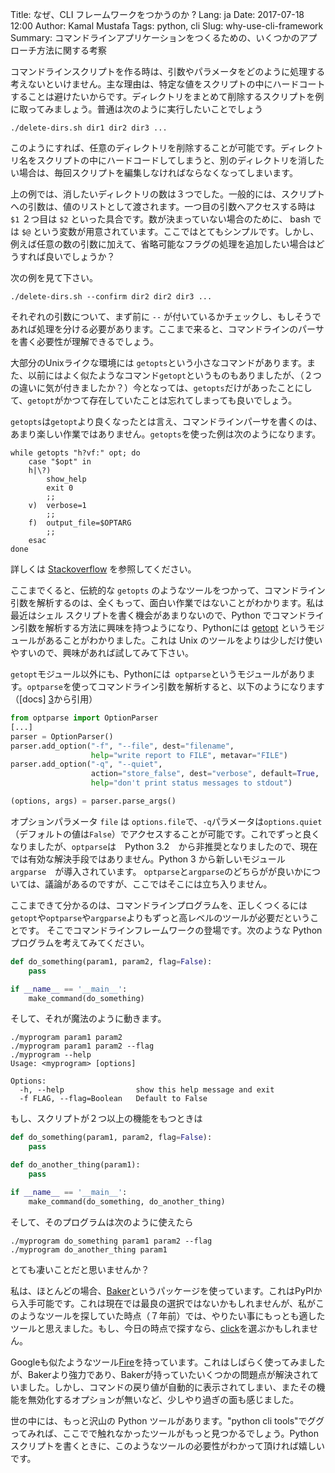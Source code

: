 Title: なぜ、CLI フレームワークをつかうのか ?
Lang: ja
Date: 2017-07-18 12:00
Author: Kamal Mustafa
Tags: python, cli
Slug: why-use-cli-framework
Summary: コマンドラインアプリケーションをつくるための、いくつかのアプローチ方法に関する考察

コマンドラインスクリプトを作る時は、引数やパラメータをどのように処理する考えないといけません。主な理由は、特定な値をスクリプトの中にハードコートすることは避けたいからです。ディレクトリをまとめて削除するスクリプトを例に取ってみましょう。普通は次のように実行したいことでしょう

    ./delete-dirs.sh dir1 dir2 dir3 ...

このようにすれば、任意のディレクトリを削除することが可能です。ディレクトリ名をスクリプトの中にハードコードしてしまうと、別のディレクトリを消したい場合は、毎回スクリプトを編集しなければならなくなってしまいます。

上の例では、消したいディレクトリの数は３つでした。一般的には、スクリプトへの引数は、値のリストとして渡されます。一つ目の引数へアクセスする時は `$1` ２つ目は `$2` といった具合です。数が決まっていない場合のために、 bash では `$@` という変数が用意されています。ここではとてもシンプルです。しかし、例えば任意の数の引数に加えて、省略可能なフラグの処理を追加したい場合はどうすれば良いでしょうか？

次の例を見て下さい。

    ./delete-dirs.sh --confirm dir2 dir2 dir3 ...

それぞれの引数について、まず前に `--` が付いているかチェックし、もしそうであれば処理を分ける必要があります。ここまで来ると、コマンドラインのパーサを書く必要性が理解できるでしょう。

大部分のUnixライクな環境には `getopts`という小さなコマンドがあります。また、以前にはよく似たようなコマンド`getopt`というものもありましたが、（２つの違いに気が付きましたか？）今となっては、`getopts`だけがあったことにして、`getopt`がかつて存在していたことは忘れてしまっても良いでしょう。

 `getopts`は`getopt`より良くなったとは言え、コマンドラインパーサを書くのは、あまり楽しい作業ではありません。`getopts`を使った例は次のようになります。
 
    while getopts "h?vf:" opt; do
        case "$opt" in
        h|\?)
            show_help
            exit 0
            ;;
        v)  verbose=1
            ;;
        f)  output_file=$OPTARG
            ;;
        esac
    done

詳しくは [Stackoverflow][1] を参照してください。

ここまでくると、伝統的な `getopts` のようなツールをつかって、コマンドライン引数を解析するのは、全くもって、面白い作業ではないことがわかります。私は最近はシェル スクリプトを書く機会があまりないので、Python でコマンドライン引数を解析する方法に興味を持つようになり、Pythonには [getopt][2] というモジュールがあることがわかりました。これは Unix のツールをよりは少しだけ使いやすいので、興味があれば試してみて下さい。

`getopt`モジュール以外にも、Pythonには` optparse`というモジュールがあります。`optparse`を使ってコマンドライン引数を解析すると、以下のようになります（[docs] [3]から引用）


```python
from optparse import OptionParser
[...]
parser = OptionParser()
parser.add_option("-f", "--file", dest="filename",
                  help="write report to FILE", metavar="FILE")
parser.add_option("-q", "--quiet",
                  action="store_false", dest="verbose", default=True,
                  help="don't print status messages to stdout")

(options, args) = parser.parse_args()
```
オプションパラメータ `file` は `options.file`で、`-q`パラメータは`options.quiet`（デフォルトの値は`False`）でアクセスすることが可能です。これでずっと良くなりましたが、`optparse`は　Python 3.2　から非推奨となりましたので、現在では有効な解決手段ではありません。Python 3 から新しいモジュール　`argparse`　が導入されています。
`optparse`と`argparse`のどちらがが良いかについては、議論があるのですが、ここではそこには立ち入りません。

ここまできて分かるのは、コマンドラインプログラムを、正しくつくるには`getopt`や`optparse`や`argparse`よりもずっと高レベルのツールが必要だということです。
そこでコマンドラインフレームワークの登場です。次のような Python プログラムを考えてみてください。
 
```python
def do_something(param1, param2, flag=False):
    pass

if __name__ == '__main__':
    make_command(do_something)
```

そして、それが魔法のように動きます。

    ./myprogram param1 param2
    ./myprogram param1 param2 --flag
    ./myprogram --help
    Usage: <myprogram> [options]

    Options:
      -h, --help                show this help message and exit
      -f FLAG, --flag=Boolean   Default to False

もし、スクリプトが２つ以上の機能をもつときは

```python
def do_something(param1, param2, flag=False):
    pass

def do_another_thing(param1):
    pass

if __name__ == '__main__':
    make_command(do_something, do_another_thing)
```

そして、そのプログラムは次のように使えたら

    ./myprogram do_something param1 param2 --flag
    ./myprogram do_another_thing param1

とても凄いことだと思いませんか？

私は、ほとんどの場合、[Baker][Baker]というパッケージを使っています。これはPyPIから入手可能です。これは現在では最良の選択ではないかもしれませんが、私がこのようなツールを探していた時点（７年前）では、やりたい事にもっとも適したツールと思えました。もし、今日の時点で探すなら、[click][click]を選ぶかもしれません。

Googleも似たようなツール[Fire][Fire]を持っています。これはしばらく使ってみましたが、Bakerより強力であり、Bakerが持っていたいくつかの問題点が解決されていました。しかし、コマンドの戻り値が自動的に表示されてしまい、またその機能を無効化するオプションが無いなど、少しやり過ぎの面も感じました。

世の中には、もっと沢山の Python ツールがあります。"python cli tools"でググってみれば、ここでで触れなかったツールがもっと見つかるでしょう。Pythonスクリプトを書くときに、このようなツールの必要性がわかって頂ければ嬉しいです。

[1]:https://stackoverflow.com/questions/192249/how-do-i-parse-command-line-arguments-in-bash
[2]:https://docs.python.org/3.1/library/getopt.html
[3]:https://docs.python.org/3.4/library/optparse.html
[Baker]:https://pypi.python.org/pypi/Baker
[click]:http://click.pocoo.org/5/
[Fire]:https://github.com/google/python-fire
